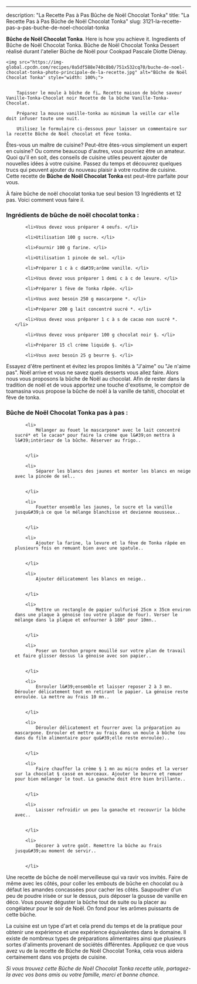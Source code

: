 ---
description: "La Recette Pas à Pas Bûche de Noël Chocolat Tonka"
title: "La Recette Pas à Pas Bûche de Noël Chocolat Tonka"
slug: 3121-la-recette-pas-a-pas-buche-de-noel-chocolat-tonka

<p>
	<strong>Bûche de Noël Chocolat Tonka</strong>. 
	Here is how you achieve it. Ingredients of Bûche de Noël Chocolat Tonka. Bûche de Noël Chocolat Tonka Dessert réalisé durant l&#39;atelier Bûche de Noël pour Cookpad Pascale Diotte Diénay.
</p>
<p>
	
	<img src="https://img-global.cpcdn.com/recipes/0a5df588e740c8b0/751x532cq70/buche-de-noel-chocolat-tonka-photo-principale-de-la-recette.jpg" alt="Bûche de Noël Chocolat Tonka" style="width: 100%;">
	
	
		Tapisser le moule à bûche de fi… Recette maison de bûche saveur Vanille-Tonka-Chocolat noir Recette de la bûche Vanille-Tonka-Chocolat.
	
		Préparez la mousse vanille-tonka au minimum la veille car elle doit infuser toute une nuit.
	
		Utilisez le formulaire ci-dessous pour laisser un commentaire sur la recette Bûche de Noël chocolat et fève tonka.
	
</p>

Êtes-vous un maître de cuisine? Peut-être êtes-vous simplement un expert en cuisine? Ou comme beaucoup d'autres, vous pourriez être un amateur. Quoi qu'il en soit, des conseils de cuisine utiles peuvent ajouter de nouvelles idées à votre cuisine. Passez du temps et découvrez quelques trucs qui peuvent ajouter du nouveau plaisir à votre routine de cuisine. Cette recette de <strong> Bûche de Noël Chocolat Tonka </strong> est peut-être parfaite pour vous.

<!--inarticleads1-->

À faire bûche de noël chocolat tonka tue seul besion 13 Ingrédients et 12 pas. Voici comment vous faire il.

<h3>Ingrédients de bûche de noël chocolat tonka :</h3>

<ol>
	
		<li>Vous devez vous préparer 4 oeufs. </li>
	
		<li>Utilisation 100 g sucre. </li>
	
		<li>Fournir 100 g farine. </li>
	
		<li>Utilisation 1 pincée de sel. </li>
	
		<li>Préparer 1 c à c d&#39;arôme vanille. </li>
	
		<li>Vous devez vous préparer 1 demi c à c de levure. </li>
	
		<li>Préparer 1 fève de Tonka râpée. </li>
	
		<li>Vous avez besoin 250 g mascarpone *. </li>
	
		<li>Préparer 200 g lait concentré sucré *. </li>
	
		<li>Vous devez vous préparer 1 c à s de cacao non sucré *. </li>
	
		<li>Vous devez vous préparer 100 g chocolat noir §. </li>
	
		<li>Préparer 15 cl crème liquide §. </li>
	
		<li>Vous avez besoin 25 g beurre §. </li>
	
</ol>

Essayez d&#39;être pertinent et évitez les propos limités à &#34;J&#39;aime&#34; ou &#34;Je n&#39;aime pas&#34;. Noël arrive et vous ne savez quels desserts vous allez faire. Alors nous vous proposons la bûche de Noël au chocolat. Afin de rester dans la tradition de noël et de vous apportez une touche d&#39;exotisme, le comptoir de toamasina vous propose la bûche de noël à la vanille de tahiti, chocolat et fève de tonka. 

<!--inarticleads2-->

<h3>Bûche de Noël Chocolat Tonka pas à pas :</h3>

<ol>
	
		<li>
			Mélanger au fouet le mascarpone* avec le lait concentré sucré* et le cacao* pour faire la crème que l&#39;on mettra à l&#39;intérieur de la bûche. Réserver au frigo..
			
			
		</li>
	
		<li>
			Séparer les blancs des jaunes et monter les blancs en neige avec la pincée de sel..
			
			
		</li>
	
		<li>
			Fouetter ensemble les jaunes, le sucre et la vanille jusqu&#39;à ce que le mélange blanchisse et devienne mousseux..
			
			
		</li>
	
		<li>
			Ajouter la farine, la levure et la fève de Tonka râpée en plusieurs fois en remuant bien avec une spatule..
			
			
		</li>
	
		<li>
			Ajouter délicatement les blancs en neige..
			
			
		</li>
	
		<li>
			Mettre un rectangle de papier sulfurisé 25cm x 35cm environ dans une plaque à génoise (ou votre plaque de four). Verser le mélange dans la plaque et enfourner à 180° pour 10mn..
			
			
		</li>
	
		<li>
			Poser un torchon propre mouillé sur votre plan de travail et faire glisser dessus la génoise avec son papier..
			
			
		</li>
	
		<li>
			Enrouler l&#39;ensemble et laisser reposer 2 à 3 mn. Dérouler délicatement tout en retirant le papier. La génoise reste enroulée. La mettre au frais 10 mn..
			
			
		</li>
	
		<li>
			Dérouler délicatement et fourrer avec la préparation au mascarpone. Enrouler et mettre au frais dans un moule à bûche (ou dans du film alimentaire pour qu&#39;elle reste enroulée)..
			
			
		</li>
	
		<li>
			Faire chauffer la crème § 1 mn au micro ondes et la verser sur la chocolat § cassé en morceaux. Ajouter le beurre et remuer pour bien mélanger le tout. La ganache doit être bien brillante..
			
			
		</li>
	
		<li>
			Laisser refroidir un peu la ganache et recouvrir la bûche avec..
			
			
		</li>
	
		<li>
			Décorer à votre goût. Remettre la bûche au frais jusqu&#39;au moment de servir..
			
			
		</li>
	
</ol>

Une recette de bûche de noël merveilleuse qui va ravir vos invités. Faire de même avec les côtés, pour coller les embouts de bûche en chocolat ou à défaut les amandes concassées pour cacher les côtés. Saupoudrer d&#39;un peu de poudre irisée or sur le dessus, puis déposer la gousse de vanille en déco. Vous pouvez déguster la bûche tout de suite ou la placer au congélateur pour le soir de Noël. On fond pour les arômes puissants de cette bûche. 

<!--inarticleads1-->

<p>
La cuisine est un type d'art et cela prend du temps et de la pratique pour obtenir une expérience et une expérience équivalentes dans le domaine. Il existe de nombreux types de préparations alimentaires ainsi que plusieurs sortes d'aliments provenant de sociétés différentes. Appliquez ce que vous avez vu de la recette de Bûche de Noël Chocolat Tonka, cela vous aidera certainement dans vos projets de cuisine.
</p>

<p>
<i>Si vous trouvez cette Bûche de Noël Chocolat Tonka recette utile, partagez-la avec vos bons amis ou votre famille, merci et bonne chance.</i>
</p>
